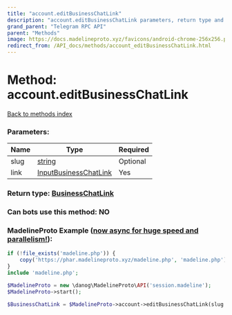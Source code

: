 ```yaml
---
title: "account.editBusinessChatLink"
description: "account.editBusinessChatLink parameters, return type and example"
grand_parent: "Telegram RPC API"
parent: "Methods"
image: https://docs.madelineproto.xyz/favicons/android-chrome-256x256.png
redirect_from: /API_docs/methods/account_editBusinessChatLink.html
---
```

# Method: account.editBusinessChatLink
[Back to methods index](index.html)



### Parameters:

| Name     |    Type       | Required |
|----------|---------------|----------|
|slug|[string](/API_docs/types/string.html) | Optional|
|link|[InputBusinessChatLink](/API_docs/types/InputBusinessChatLink.html) | Yes|


### Return type: [BusinessChatLink](/API_docs/types/BusinessChatLink.html)

### Can bots use this method: **NO**


### MadelineProto Example ([now async for huge speed and parallelism!](https://docs.madelineproto.xyz/docs/ASYNC.html)):


```php
if (!file_exists('madeline.php')) {
    copy('https://phar.madelineproto.xyz/madeline.php', 'madeline.php');
}
include 'madeline.php';

$MadelineProto = new \danog\MadelineProto\API('session.madeline');
$MadelineProto->start();

$BusinessChatLink = $MadelineProto->account->editBusinessChatLink(slug: 'string', link: $InputBusinessChatLink, );
```

